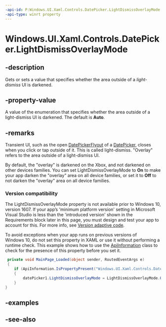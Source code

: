 ```yaml
---
-api-id: P:Windows.UI.Xaml.Controls.DatePicker.LightDismissOverlayMode
-api-type: winrt property
---
```


<!-- Property syntax
public Windows.UI.Xaml.Controls.LightDismissOverlayMode LightDismissOverlayMode { get;  set; }
-->

# Windows.UI.Xaml.Controls.DatePicker.LightDismissOverlayMode

## -description
Gets or sets a value that specifies whether the area outside of a *light-dismiss* UI is darkened.



## -property-value
A value of the enumeration that specifies whether the area outside of a light-dismiss UI is darkened. The default is **Auto**.

## -remarks
Transient UI, such as the open [DatePickerFlyout](datepickerflyout.md) of a [DatePicker](datepicker.md), closes when you click or tap outside of it. This is called light-dismiss. "Overlay" refers to the area outside of a light-dismiss UI.

By default, the "overlay" is darkened on the Xbox, and not darkened on other devices families. You can set LightDismissOverlayMode to **On** to make your app darken the "overlay" area on all device families, or set it to **Off** to not darken the "overlay" area on all device families.

### Version compatibility

The LightDismissOverlayMode property is not available prior to Windows 10, version 1607. If your app’s 'minimum platform version' setting in Microsoft Visual Studio is less than the 'introduced version' shown in the Requirements block later in this page, you must design and test your app to account for this. For more info, see [Version adaptive code](/windows/uwp/debug-test-perf/version-adaptive-code).

To avoid exceptions when your app runs on previous versions of Windows 10, do not set this property in XAML or use it without performing a runtime check. This example shows how to use the [ApiInformation](../windows.foundation.metadata/apiinformation.md) class to check for the presence of this property before you set it.

```csharp
 private void MainPage_Loaded(object sender, RoutedEventArgs e)
 {
    if (ApiInformation.IsPropertyPresent("Windows.UI.Xaml.Controls.DatePicker", "LightDismissOverlayMode"))
    {
        datePicker1.LightDismissOverlayMode = LightDismissOverlayMode.On;
    }
}

```



## -examples

## -see-also
